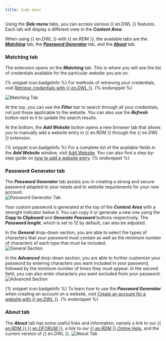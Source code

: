 ```yaml
---
title: Side menu
---
```

Using the ***Side menu*** tabs, you can access various {{ en.DWL }} features. Each tab will display a different view in the ***Content Area***.  

When using {{ en.DWL }} with {{ en.RDM }}, the available tabs are the [***Matching***](#matching-tab) tab, the [***Password Generator***](#password-generator-tab) tab, and the [***About***](#about-tab) tab.

### Matching tab 

The extension opens on the ***Matching*** tab. This is where you will see the list of credentials available for the particular website you are on. 

{% snippet icon.badgeInfo %} 
For methods of retrieving your credentials, visit [Retrieve credentials with {{ en.DWL }}](/rdm/windows/dwl/using-devolutions-web-login/retrieve-credentials/). 
{% endsnippet %}
 
![Matching Tab](https://webdevolutions.azureedge.net/docs/en/rdm/windows/RDMWin2123.png) 

At the top, you can use the ***Filter*** bar to search through all your credentials, not just those applicable to the website. You can also use the ***Refresh*** button next to it to update the search results.  

At the bottom, the ***Add Website*** button opens a new browser tab that allows you to manually add a website entry in {{ en.RDM }} through the {{ en.DWL }} extension. 

{% snippet icon.badgeInfo %} 
For a complete list of the available fields in the ***Add Website*** window, visit [Add Website](/rdm/windows/dwl/devolutions-web-login-user-interface/side-menu/add-website/). You can also find a step-by-step guide on [how to add a website entry](/rdm/windows/dwl/using-devolutions-web-login/add-website-entry-dwl/). 
{% endsnippet %}
 
### Password Generator tab 

The ***Password Generator*** tab assists you in creating a strong and secure password adapted to your needs and to website requirements for your new account.  
![Password Generator Tab](https://webdevolutions.azureedge.net/docs/en/rdm/windows/RDMWin2126.png) 

Your custom password is generated at the top of the ***Content Area*** with a strenght indicator below it. You can copy it or generate a new one using the ***Copy to Clipboard*** and ***Generate Password*** buttons respectively. The ***Password lenght***, which is set to 12 by default, can also be adjusted.  

In the ***General*** drop-down section, you are able to select the types of characters that your password must contain as well as the minimum number of characters of each type that must be included.  
![General Section](https://webdevolutions.azureedge.net/docs/en/rdm/windows/RDMWin2127.png) 

In the ***Advanced*** drop-down section, you are able to further customize your password by entering characters you want included in your password, followed by the minimum number of times they must appear. In the second field, you can also enter characters you want excluded from your password.  
![Advanced Section](https://webdevolutions.azureedge.net/docs/en/rdm/windows/RDMWin2128.png) 

{% snippet icon.badgeInfo %} 
To learn how to use the ***Password Generator*** when creating an account on a website, visit [Create an account for a website with {{ en.DWL }}](/rdm/windows/dwl/using-devolutions-web-login/create-account-website/). 
{% endsnippet %}
 
### About tab 

The ***About*** tab has some useful links and information, namely a link to our [{{ en.RDM }} {{ en.DFORUM }}](https://forum.devolutions.net/product/rdm-windows), a link to our [{{ en.RDM }} Online Help](/rdm/windows/overview/what-is-rdm/), and the current version of {{ en.DWL }}. 
![About Tab](https://webdevolutions.azureedge.net/docs/en/rdm/windows/RDMWin2129.png) 
